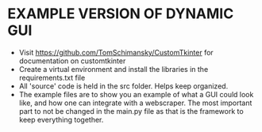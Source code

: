 # EXAMPLE VERSION OF DYNAMIC GUI
- Visit https://github.com/TomSchimansky/CustomTkinter for documentation on customtkinter
- Create a virtual environment and install the libraries in the requirements.txt file
- All 'source' code is held in the src folder. Helps keep organized.
- The example files are to show you an example of what a GUI could look like, and how one can integrate with a webscraper. The most important part to not be changed in the main.py file as that is the framework to keep everything together.